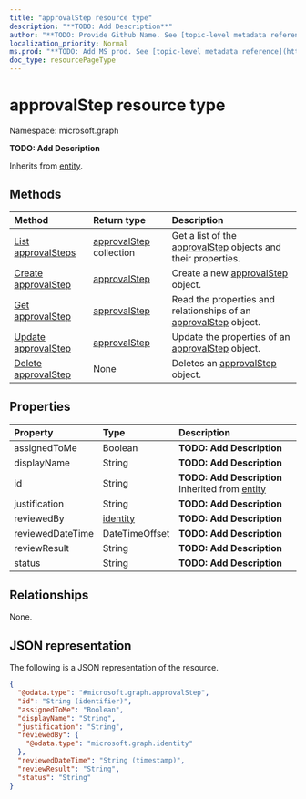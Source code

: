 ```yaml
---
title: "approvalStep resource type"
description: "**TODO: Add Description**"
author: "**TODO: Provide Github Name. See [topic-level metadata reference](https://msgo.azurewebsites.net/add/document/guidelines/metadata.html#topic-level-metadata)**"
localization_priority: Normal
ms.prod: "**TODO: Add MS prod. See [topic-level metadata reference](https://msgo.azurewebsites.net/add/document/guidelines/metadata.html#topic-level-metadata)**"
doc_type: resourcePageType
---
```


# approvalStep resource type

Namespace: microsoft.graph



**TODO: Add Description**


Inherits from [entity](../resources/entity.md).

## Methods
|Method|Return type|Description|
|:---|:---|:---|
|[List approvalSteps](../api/approvalstep-list.md)|[approvalStep](../resources/approvalstep.md) collection|Get a list of the [approvalStep](../resources/approvalstep.md) objects and their properties.|
|[Create approvalStep](../api/approvalstep-create.md)|[approvalStep](../resources/approvalstep.md)|Create a new [approvalStep](../resources/approvalstep.md) object.|
|[Get approvalStep](../api/approvalstep-get.md)|[approvalStep](../resources/approvalstep.md)|Read the properties and relationships of an [approvalStep](../resources/approvalstep.md) object.|
|[Update approvalStep](../api/approvalstep-update.md)|[approvalStep](../resources/approvalstep.md)|Update the properties of an [approvalStep](../resources/approvalstep.md) object.|
|[Delete approvalStep](../api/approvalstep-delete.md)|None|Deletes an [approvalStep](../resources/approvalstep.md) object.|

## Properties
|Property|Type|Description|
|:---|:---|:---|
|assignedToMe|Boolean|**TODO: Add Description**|
|displayName|String|**TODO: Add Description**|
|id|String|**TODO: Add Description** Inherited from [entity](../resources/entity.md)|
|justification|String|**TODO: Add Description**|
|reviewedBy|[identity](../resources/identity.md)|**TODO: Add Description**|
|reviewedDateTime|DateTimeOffset|**TODO: Add Description**|
|reviewResult|String|**TODO: Add Description**|
|status|String|**TODO: Add Description**|

## Relationships
None.

## JSON representation
The following is a JSON representation of the resource.
<!-- {
  "blockType": "resource",
  "keyProperty": "id",
  "@odata.type": "microsoft.graph.approvalStep",
  "baseType": "microsoft.graph.entity",
  "openType": false
}
-->
``` json
{
  "@odata.type": "#microsoft.graph.approvalStep",
  "id": "String (identifier)",
  "assignedToMe": "Boolean",
  "displayName": "String",
  "justification": "String",
  "reviewedBy": {
    "@odata.type": "microsoft.graph.identity"
  },
  "reviewedDateTime": "String (timestamp)",
  "reviewResult": "String",
  "status": "String"
}
```

